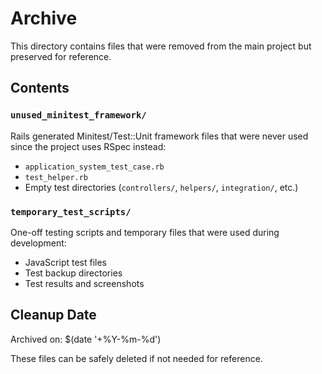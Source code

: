 # Archive

This directory contains files that were removed from the main project but preserved for reference.

## Contents

### `unused_minitest_framework/`
Rails generated Minitest/Test::Unit framework files that were never used since the project uses RSpec instead:
- `application_system_test_case.rb`
- `test_helper.rb` 
- Empty test directories (`controllers/`, `helpers/`, `integration/`, etc.)

### `temporary_test_scripts/`
One-off testing scripts and temporary files that were used during development:
- JavaScript test files
- Test backup directories
- Test results and screenshots

## Cleanup Date
Archived on: $(date '+%Y-%m-%d')

These files can be safely deleted if not needed for reference.